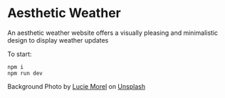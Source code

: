 # Aesthetic Weather

An aesthetic weather website offers a visually pleasing and minimalistic design to display weather updates

To start:

```
npm i
npm run dev
```

Background Photo by <a href="https://unsplash.com/@kaklahad?utm_content=creditCopyText&utm_medium=referral&utm_source=unsplash">Lucie Morel</a> on <a href="https://unsplash.com/photos/white-clouds-and-blue-sky-Wk63a3_NMf0?utm_content=creditCopyText&utm_medium=referral&utm_source=unsplash">Unsplash</a>
